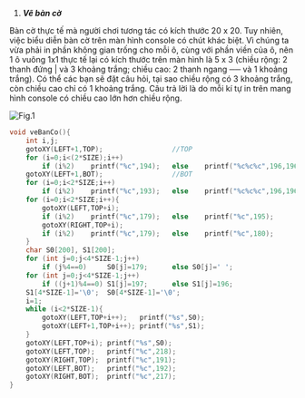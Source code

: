  1. ***Vẽ bàn cờ***

Bàn cờ thực tế mà người chơi tương tác có kích thước 20 x 20. Tuy nhiên, việc biểu diễn bàn cờ trên màn hình console có chút khác biệt. Vì chúng ta vừa phải in phần không gian trống cho mỗi ô, cùng với phần viền của ô, nên 1 ô vuông 1x1 thực tế lại có kích thước trên màn hình là 5 x 3 (chiều rộng: 2 thanh đứng | và 3 khoảng trắng; chiều cao: 2 thanh ngang ── và 1 khoảng trắng). Có thể các bạn sẽ đặt câu hỏi, tại sao chiều rộng có 3 khoảng trắng, còn chiều cao chỉ có 1 khoảng trắng. Câu trả lời là do mỗi kí tự in trên mang hình console có chiều cao lớn hơn chiều rộng.

![Fig.1](https://github.com/Titytus/caro_console/blob/master/board.png)

```c
void veBanCo(){
	int i,j;
	gotoXY(LEFT+1,TOP);					//TOP
	for (i=0;i<(2*SIZE);i++)
		if (i%2)	printf("%c",194);	else	printf("%c%c%c",196,196,196);
	gotoXY(LEFT+1,BOT);					//BOT
	for (i=0;i<2*SIZE;i++)
		if (i%2)	printf("%c",193);	else	printf("%c%c%c",196,196,196);
	for (i=0;i<2*SIZE;i++){
		gotoXY(LEFT,TOP+i);	
		if (i%2)	printf("%c",179);	else	printf("%c",195);
		gotoXY(RIGHT,TOP+i);
		if (i%2)	printf("%c",179);	else	printf("%c",180);
	}
	char S0[200], S1[200];
	for (int j=0;j<4*SIZE-1;j++)
		if (j%4==0)		S0[j]=179;		else S0[j]=' ';
	for (int j=0;j<4*SIZE-1;j++)
		if ((j+1)%4==0)	S1[j]=197;		else S1[j]=196;
	S1[4*SIZE-1]='\0';	S0[4*SIZE-1]='\0';
	i=1;
	while (i<2*SIZE-1){
		gotoXY(LEFT,TOP+i++);	printf("%s",S0);
		gotoXY(LEFT+1,TOP+i++);	printf("%s",S1);
	}
	gotoXY(LEFT,TOP+i);	printf("%s",S0);
	gotoXY(LEFT,TOP);	printf("%c",218);
	gotoXY(RIGHT,TOP);	printf("%c",191);
	gotoXY(LEFT,BOT);	printf("%c",192);
	gotoXY(RIGHT,BOT);	printf("%c",217);
}
```

